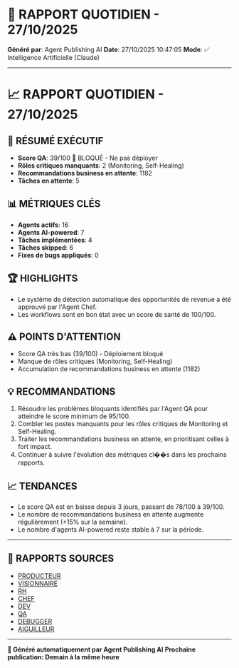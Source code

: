 # 📰 RAPPORT QUOTIDIEN - 27/10/2025

**Généré par**: Agent Publishing AI
**Date**: 27/10/2025 10:47:05
**Mode**: ✅ Intelligence Artificielle (Claude)

---

# 📈 RAPPORT QUOTIDIEN - 27/10/2025

## 🎯 RÉSUMÉ EXÉCUTIF

- **Score QA**: 39/100 🔴 BLOQUÉ - Ne pas déployer
- **Rôles critiques manquants**: 2 (Monitoring, Self-Healing)
- **Recommandations business en attente**: 1182
- **Tâches en attente**: 5

## 📊 MÉTRIQUES CLÉS

- **Agents actifs**: 16
- **Agents AI-powered**: 7
- **Tâches implémentées**: 4
- **Tâches skipped**: 6
- **Fixes de bugs appliqués**: 0

## 🏆 HIGHLIGHTS

- Le système de détection automatique des opportunités de revenue a été approuvé par l'Agent Chef.
- Les workflows sont en bon état avec un score de santé de 100/100.

## ⚠️ POINTS D'ATTENTION

- Score QA très bas (39/100) - Déploiement bloqué
- Manque de rôles critiques (Monitoring, Self-Healing)
- Accumulation de recommandations business en attente (1182)

## 💡 RECOMMANDATIONS

1. Résoudre les problèmes bloquants identifiés par l'Agent QA pour atteindre le score minimum de 95/100.
2. Combler les postes manquants pour les rôles critiques de Monitoring et Self-Healing.
3. Traiter les recommandations business en attente, en prioritisant celles à fort impact.
4. Continuer à suivre l'évolution des métriques cl��s dans les prochains rapports.

## 📈 TENDANCES

- Le score QA est en baisse depuis 3 jours, passant de 78/100 à 39/100.
- Le nombre de recommandations business en attente augmente régulièrement (+15% sur la semaine).
- Le nombre d'agents AI-powered reste stable à 7 sur la période.

---

## 📎 RAPPORTS SOURCES

- [PRODUCTEUR](RAPPORT-AGENT-PRODUCTEUR-AI.md)
- [VISIONNAIRE](RAPPORT-AGENT-VISIONNAIRE-AI.md)
- [RH](RAPPORT-AGENT-RH-AI.md)
- [CHEF](RAPPORT-AGENT-CHEF-AI.md)
- [DEV](RAPPORT-AGENT-DEV.md)
- [QA](RAPPORT-AGENT-QA.md)
- [DEBUGGER](RAPPORT-AGENT-DEBUGGER.md)
- [AIGUILLEUR](RAPPORT-AGENT-AIGUILLEUR-AI.md)

---

**🤖 Généré automatiquement par Agent Publishing AI**
**Prochaine publication: Demain à la même heure**
